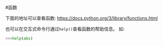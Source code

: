 #函数

下面的地址可以查看函数:
https://docs.python.org/3/library/functions.html

也可以在交互式命令行通过`help()`查看函数的帮助信息。
如:
```py
>>>help(abs)
```